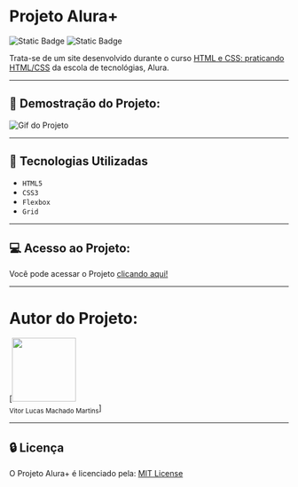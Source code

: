 # Projeto Alura+

![Static Badge](https://img.shields.io/badge/Projeto_did%C3%A1tico-blue) 
![Static Badge](https://img.shields.io/badge/Status-Finalizado-green)

Trata-se de um site desenvolvido durante o curso [HTML e CSS: praticando HTML/CSS](https://cursos.alura.com.br/course/html-css-praticando-html-css) da escola de tecnológias, Alura.
***

## :art: Demostração do Projeto:
![Gif do Projeto](readme/alura-plus.gif)
***

## :hammer: Tecnologias Utilizadas

- `HTML5`
- `CSS3`
- `Flexbox`
- `Grid`
***
## :computer: Acesso ao Projeto:

Você pode acessar o Projeto [clicando aqui!](https://viti-martins.github.io/projeto-alura-plus/)
***

# Autor do Projeto:
[<img src="https://avatars.githubusercontent.com/u/94998120?v=4" width=115><br><sub>Vitor Lucas Machado Martins</sub>]
***

## :lock: Licença

O Projeto Alura+ é licenciado pela: [MIT License](LICENSE)
